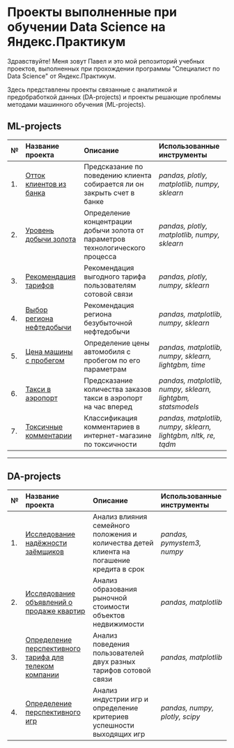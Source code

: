 
# Проекты выполненные при обучении Data Science на Яндекс.Практикум

Здравствуйте! Меня зовут Павел и это мой репозиторий учебных проектов, выполненных при прохождении программы "Специалист по Data Science" от Яндекс.Практикум.

Здесь представлены проекты связанные с аналитикой и предобработкой данных (DA-projects) и проекты решающие проблемы методами машинного обучения (ML-projects).

## ML-projects
| № | Название проекта | Описание | Использованные инструменты |
| :-- | :---------------------- | :---------------------- | :---------------------- |
|1.| [Отток клиентов из банка](ML_projects/ML_classifier_ottok_klientov_banka) | Предсказание по поведению клиента собирается ли он закрыть счет в банке| *pandas, plotly, matplotlib, numpy, sklearn* | 
|2.| [Уровень добычи золота](ML_projects/ML_regression_au_concetrate) | Определение концентрации добычи золота от параметров технологического процесса| *pandas, plotly, matplotlib, numpy, sklearn* | 
|3.| [Рекомендация тарифов](ML_projects/ML_classifier_recomend_tarif_telecom) | Рекомендация выгодного тарифа пользователям сотовой связи| *pandas, plotly, numpy, sklearn* | 
|4.| [Выбор региона нефтедобычи](ML_projects/ML_regression_oil_region) | Рекомендация региона безубыточной нефтедобычи| *pandas, matplotlib, numpy, sklearn* |
|5.| [Цена машины с пробегом](ML_projects/ML_regression_servis_bu_mashin) | Определение цены автомобиля с пробегом по его параметрам| *pandas, matplotlib, numpy, sklearn, lightgbm, time* | 
|6.| [Такси в аэропорт](ML_projects/ML_regression_timeline_taxi_airport) | Предсказание количества заказов такси в аэропорт на час вперед| *pandas, matplotlib, numpy, sklearn, lightgbm, statsmodels* | 
|7.| [Токсичные комментарии](ML_projects/ML_regression_text_toxic) | Классификация комментариев в интернет-магазине по токсичности| *pandas, matplotlib, numpy, sklearn, lightgbm, nltk, re, tqdm* | 

_____________________
## DA-projects
| № | Название проекта | Описание | Использованные инструменты |
| :-- | :---------------------- | :---------------------- | :---------------------- |
|1.| [Исследование надёжности заёмщиков](DA_projects/DA_nadejnost_zaemshika) | Анализ влияния семейного положения и количества детей клиента на погашение кредита в срок | *pandas, pymystem3, numpy* | 
|2.| [Исследование объявлений о продаже квартир](DA_projects/DA_prodaji_kvartir) | Анализ образования рыночной стоимости объектов недвижимости| *pandas, matplotlib* | 
|3.| [Определение перспективного тарифа для телеком компании](DA_projects/DA_prespectiv_tarif_telecom) | Анализ поведения пользователей двух разных тарифов сотовой связи| *pandas, matplotlib* | 
|4.| [Определение перспективного игр](DA_projects/DA_Perspectiv_igri) | Анализ индустрии игр и определение критериев успешности выходящих игр | *pandas, numpy, plotly, scipy* | 
